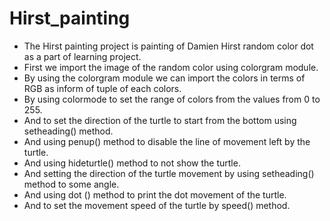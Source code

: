 # Hirst_painting
- The Hirst painting project is painting of Damien Hirst random color dot as a part of learning project.
- First we import the image of the random color using colorgram module.
- By using the colorgram module we can import the colors in terms of RGB as inform of tuple of each colors.
- By using colormode to set the range of colors from the values from 0 to 255.
- And to set the direction of the turtle to start from the bottom using setheading() method.
- And using penup() method to disable the line of movement left by the turtle.
- And using hideturtle() method to not show the turtle.
- And setting the direction of the turtle movement by using setheading() method to some angle.
- And using dot () method to print the dot movement of the turtle.
- And to set the movement speed of the turtle by speed() method.
